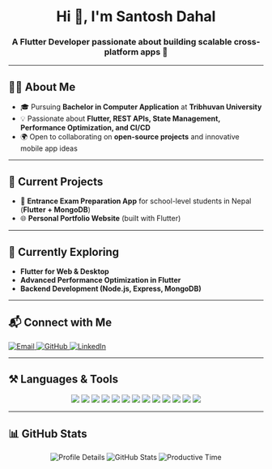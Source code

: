 <h1 align="center">Hi 👋, I'm Santosh Dahal</h1>
<h3 align="center">A Flutter Developer passionate about building scalable cross-platform apps 🚀</h3>

---

## 👨‍💻 About Me  
- 🎓 Pursuing **Bachelor in Computer Application** at **Tribhuvan University**  
- 💡 Passionate about **Flutter, REST APIs, State Management, Performance Optimization, and CI/CD**  
- 🌍 Open to collaborating on **open-source projects** and innovative mobile app ideas  

---

## 🔭 Current Projects  
- 📱 **Entrance Exam Preparation App** for school-level students in Nepal (**Flutter + MongoDB**)  
- 🌐 **Personal Portfolio Website** (built with Flutter)  

---

## 🌱 Currently Exploring  
- **Flutter for Web & Desktop**  
- **Advanced Performance Optimization in Flutter**  
- **Backend Development (Node.js, Express, MongoDB)**  

---

## 📬 Connect with Me  
<p align="left">
  <a href="mailto:thesaantdahal@gmail.com">
    <img src="https://img.shields.io/badge/Email-D14836?style=for-the-badge&logo=gmail&logoColor=white" alt="Email"/>
  </a>
  <a href="https://github.com/saantdahal">
    <img src="https://img.shields.io/badge/GitHub-000000?style=for-the-badge&logo=github&logoColor=white" alt="GitHub"/>
  </a>
  <a href="https://www.linkedin.com/in/santosh-dahal-83559b298/">
    <img src="https://img.shields.io/badge/LinkedIn-0077B5?style=for-the-badge&logo=linkedin&logoColor=white" alt="LinkedIn"/>
  </a>
</p>

---

## ⚒️ Languages & Tools  
<p align="center">
  <img src="https://img.shields.io/badge/Flutter-02569B?style=for-the-badge&logo=flutter&logoColor=white" />
  <img src="https://img.shields.io/badge/Dart-0175C2?style=for-the-badge&logo=dart&logoColor=white" />
  <img src="https://img.shields.io/badge/Firebase-FFCA28?style=for-the-badge&logo=firebase&logoColor=black" />
  <img src="https://img.shields.io/badge/MongoDB-4DB33D?style=for-the-badge&logo=mongodb&logoColor=white" />
  <img src="https://img.shields.io/badge/Java-007396?style=for-the-badge&logo=java&logoColor=white" />
  <img src="https://img.shields.io/badge/Android-3DDC84?style=for-the-badge&logo=android&logoColor=white" />
  <img src="https://img.shields.io/badge/Git-F05032?style=for-the-badge&logo=git&logoColor=white" />
  <img src="https://img.shields.io/badge/Postman-FF6C37?style=for-the-badge&logo=postman&logoColor=white" />
  <img src="https://img.shields.io/badge/C++-00599C?style=for-the-badge&logo=cplusplus&logoColor=white" />
  <img src="https://img.shields.io/badge/.NET-512BD4?style=for-the-badge&logo=dotnet&logoColor=white" />
  <img src="https://img.shields.io/badge/Figma-F24E1E?style=for-the-badge&logo=figma&logoColor=white" />
  <img src="https://img.shields.io/badge/Linux-FCC624?style=for-the-badge&logo=linux&logoColor=black" />
  <img src="https://img.shields.io/badge/VS%20Code-007ACC?style=for-the-badge&logo=visual-studio-code&logoColor=white" />
</p>

---

## 📊 GitHub Stats  
<p align="center">
  <img src="http://github-profile-summary-cards.vercel.app/api/cards/profile-details?username=saantdahal&theme=github_dark" alt="Profile Details"/>
  <img src="http://github-profile-summary-cards.vercel.app/api/cards/stats?username=saantdahal&theme=github_dark" alt="GitHub Stats"/>
  <img src="http://github-profile-summary-cards.vercel.app/api/cards/productive-time?username=saantdahal&theme=github_dark&utcOffset=8" alt="Productive Time"/>
</p>
